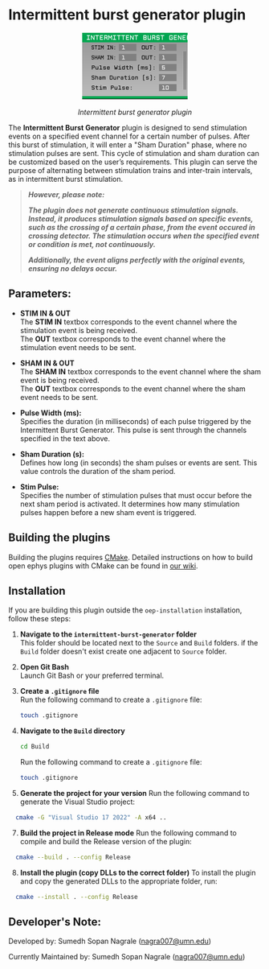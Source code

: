# Intermittent burst generator plugin
<p align="center">
  <img src="Intermittent-burst-generator.PNG" alt="Intermittent burst generator plugin image">
</p>
<p align="center"><i>Intermittent burst generator plugin</i></p>

The **Intermittent Burst Generator** plugin is designed to send stimulation events on a specified event channel for a certain number of pulses. After this burst of stimulation, it will enter a "Sham Duration" phase, where no stimulation pulses are sent. This cycle of stimulation and sham duration can be customized based on the user’s requirements.
This plugin can serve the purpose of alternating between stimulation trains and inter-train intervals, as in intermittent burst stimulation. 
> **_However, please note:_**
> 
> **_The plugin does not generate continuous stimulation signals. Instead, it produces stimulation signals based on specific events, such as the crossing of a certain phase, from the event occured in crossing detector. The stimulation occurs when the specified event or condition is met, not continuously._**
> 
> **_Additionally, the event aligns perfectly with the original events, ensuring no delays occur._**

## Parameters:
- **STIM IN & OUT**  
  The **STIM IN** textbox corresponds to the event channel where the stimulation event is being received.  
  The **OUT** textbox corresponds to the event channel where the stimulation event needs to be sent.

- **SHAM IN & OUT**  
  The **SHAM IN** textbox corresponds to the event channel where the sham event is being received.  
  The **OUT** textbox corresponds to the event channel where the sham event needs to be sent.

- **Pulse Width (ms):**  
  Specifies the duration (in milliseconds) of each pulse triggered by the Intermittent Burst Generator. This pulse is sent through the channels specified in the text above.

- **Sham Duration (s):**  
  Defines how long (in seconds) the sham pulses or events are sent. This value controls the duration of the sham period.

- **Stim Pulse:**  
  Specifies the number of stimulation pulses that must occur before the next sham period is activated. It determines how many stimulation pulses happen before a new sham event is triggered.


## Building the plugins
Building the plugins requires [CMake](https://cmake.org/). Detailed instructions on how to build open ephys plugins with CMake can be found in [our wiki](https://open-ephys.atlassian.net/wiki/spaces/OEW/pages/1259110401/Plugin+CMake+Builds).

## Installation

If you are building this plugin outside the `oep-installation` installation, follow these steps:

1. **Navigate to the `intermittent-burst-generator` folder**  
   This folder should be located next to the `Source` and `Build` folders. if the `Build` folder doesn't exist create one adjacent to `Source` folder.

2. **Open Git Bash**  
   Launch Git Bash or your preferred terminal.

3. **Create a `.gitignore` file**  
   Run the following command to create a `.gitignore` file:
   ```bash
   touch .gitignore
	```
	
4. **Navigate to the `Build` directory**
   ```bash
   cd Build
   ```
   Run the following command to create a `.gitignore` file:
   ```bash
   touch .gitignore
   ```
6. **Generate the project for your version**
	Run the following command to generate the Visual Studio project:
  
  ```bash
	cmake -G "Visual Studio 17 2022" -A x64 ..
  ```
7. **Build the project in Release mode**
	Run the following command to compile and build the Release version of the plugin:
  
  ```bash
	cmake --build . --config Release
  ```
8. **Install the plugin (copy DLLs to the correct folder)**
	To install the plugin and copy the generated DLLs to the appropriate folder, run:
  
  ```bash
	cmake --install . --config Release
  ```
## Developer's Note:
Developed by: Sumedh Sopan Nagrale (nagra007@umn.edu)

Currently Maintained by: Sumedh Sopan Nagrale (nagra007@umn.edu)
